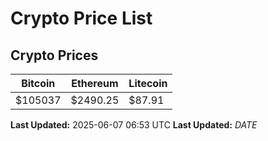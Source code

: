# Crypto Price List

## Crypto Prices
| Bitcoin | Ethereum | Litecoin |
| ------- | -------- | -------- |
| $105037 | $2490.25 | $87.91 |
**Last Updated:** 2025-06-07 06:53 UTC
**Last Updated:** $DATE$
